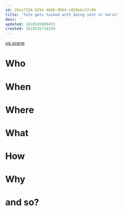 ```yaml
---
id: 29a17334-925e-4b80-96b4-c820ebc57c06
title: 'Yule gets tasked with being sent ot Varin'
desc: ''
updated: 1619535909453
created: 1619535716159
---
```

[og scene](https://github.com/9ae/ace/blob/master/chapters/05.md#tasked-with-finding-the-painting)

# Who

# When

# Where

# What

# How

# Why

# and so?
